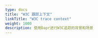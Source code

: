 ```yaml
---
type: docs
title: "W3C 跟踪上下文"
linkTitle: "W3C trace context"
weight: 1000
description: 使用Dapr进行W3C追踪的背景和场景
---
```


